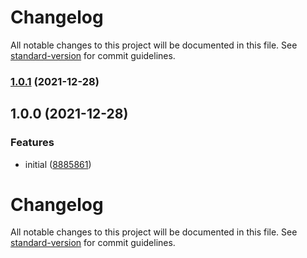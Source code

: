 # Changelog

All notable changes to this project will be documented in this file. See [standard-version](https://github.com/conventional-changelog/standard-version) for commit guidelines.

### [1.0.1](https://github.com/kalan3/eslint-config/compare/v1.0.0...v1.0.1) (2021-12-28)

## 1.0.0 (2021-12-28)


### Features

* initial ([8885861](https://github.com/kalan3/eslint-config/commit/888586177c63791a99dd1f66754dc41df54e7ae5))

# Changelog

All notable changes to this project will be documented in this file. See [standard-version](https://github.com/conventional-changelog/standard-version) for commit guidelines.
